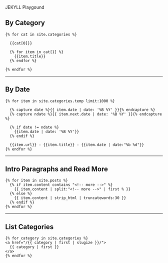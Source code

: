 JEKYLL Playgound

## By Category

    {% for cat in site.categories %}
  
      {{cat[0]}}

      {% for item in cat[1] %}
        {{item.title}}
      {% endfor %}
  
    {% endfor %}

---

## By Date
    
    {% for item in site.categories.temp limit:1000 %}
    
      {% capture date %}{{ item.date | date: '%B %Y' }}{% endcapture %}
      {% capture ndate %}{{ item.next.date | date: '%B %Y' }}{% endcapture %}    
      
      {% if date != ndate %}
        {{item.date | date: '%B %Y'}}
      {% endif %}
      
      {{item.url}} - {{item.title}} - {{item.date | date:"%b %d"}}        
    {% endfor %}

---

## Intro Paragraphs and Read More

    {% for item in site.posts %}
      {% if item.content contains "<!-- more -->" %}
        {{ item.content | split:"<!-- more -->" | first % }}
      {% else %}
        {{ item.content | strip_html | truncatewords:30 }}
      {% endif %}
    {% endfor %}

---

## List Categories

    {% for category in site.categories %}
    <a href="/{{ category | first | slugize }}/">
      {{ category | first }}
    </a>
    {% endfor %}
